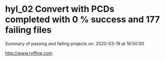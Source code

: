 # hyl_02 Convert with PCDs completed with 0 % success and 177 failing files

Summary of passing and failing projects on: 2020-03-19 at 16:50:00

http://www.ryffine.com
